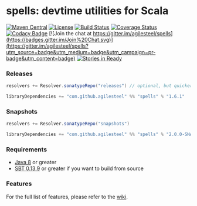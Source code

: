 [Java 8]:         http://java.com/en/download/index.jsp
[SBT 0.13.9]:     http://www.scala-sbt.org/

# spells: devtime utilities for Scala

[![Maven Central](https://maven-badges.herokuapp.com/maven-central/com.github.agilesteel/spells_2.11/badge.svg)](https://maven-badges.herokuapp.com/maven-central/com.github.agilesteel/spells_2.11)
[![License](http://img.shields.io/:license-Apache%202-brightgreen.svg)](http://www.apache.org/licenses/LICENSE-2.0.txt)
[![Build Status](https://travis-ci.org/agilesteel/spells.svg?branch=master)](https://travis-ci.org/agilesteel/spells)
[![Coverage Status](https://img.shields.io/coveralls/agilesteel/spells.svg)](https://coveralls.io/r/agilesteel/spells)
[![Codacy Badge](https://api.codacy.com/project/badge/grade/aeb5e73b4a0e4ad98888505a544f3e7c)](https://www.codacy.com/app/agilesteel/spells)
[![Join the chat at https://gitter.im/agilesteel/spells](https://badges.gitter.im/Join%20Chat.svg)](https://gitter.im/agilesteel/spells?utm_source=badge&utm_medium=badge&utm_campaign=pr-badge&utm_content=badge)
[![Stories in Ready](https://badge.waffle.io/agilesteel/spells.png?label=ready&title=Ready)](https://waffle.io/agilesteel/spells)

### Releases

```scala
resolvers += Resolver.sonatypeRepo("releases") // optional, but quicker

libraryDependencies += "com.github.agilesteel" %% "spells" % "1.6.1"
```

### Snapshots

```scala
resolvers += Resolver.sonatypeRepo("snapshots")

libraryDependencies += "com.github.agilesteel" %% "spells" % "2.0.0-SNAPSHOT"
```

### Requirements

* [Java 8] or greater
* [SBT 0.13.9] or greater if you want to build from source

### Features

For the full list of features, please refer to the [wiki](https://github.com/agilesteel/spells/wiki).
